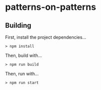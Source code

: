 # patterns-on-patterns

## Building

First, install the project dependencies...
```
> npm install
```

Then, build with...
```
> npm run build
```

Then, run with...
```
> npm run start
```
